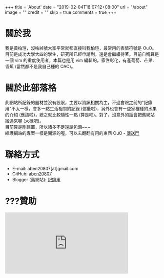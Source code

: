 +++
title = 'About'
date = "2019-02-04T18:07:12+08:00"
url = "/about"
image = ""
credit = ""
skip = true
comments = true
+++

# 關於我

我是黃柏瑄，沒啥綽號大家平常就都直接叫我柏瑄，最常用的表情符號是 OuO。目前是成功大學大四的學生，研究所已經申請到，還是會繼續待著。目前自稱算是一個 vim 的重度使用者，本篇也是用 vim 編輯的。家住彰化，有產葡萄、芒果、香蕉 (當然都不是我自己種的 OAO)。

# 關於此部落格

此網站所記錄的題材並沒有設限，主要以資訊相關為主，不過會跟之前的"記錄用"不太一樣，會多一點生活相關的記錄 (儘量啦)，另外也會有一些家裡種的水果的介紹 (應該啦)，總之就比較隨性一點 (算是吧)。對了，沒意外的話會把舊網站搬過來喔 (大概吧)。  
目前算是剛建置，所以諸多不足還請包涵~~~  
維護網站的專案一樣是開源的喔，可以去翻翻有用的東西 OuO - [傳送門](https://github.com/aben20807/blog-post)

# 聯絡方式

+ E-mail: aben20807[at]gmail.com
+ GitHub: [aben20807](https://github.com/aben20807)
+ Blogger (舊網站): [記錄用](https://aben20807.blogspot.com/)

# ???贊助

<iframe src="https://button.like.co/in/embed/aben20807/button?referrer=https://aben20807.github.io/" width="80%" height="200" frameborder="0"></iframe>
